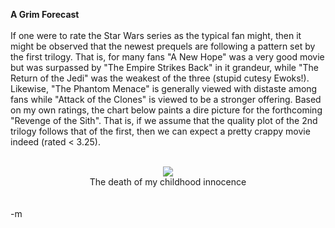 <b>A Grim Forecast</b>
<br />
<br />If one were to rate the Star Wars series as the typical fan might, then it might be observed that the newest prequels are following a pattern set by the first trilogy. That is, for many fans "A New Hope" was a very good movie but was surpassed by "The Empire Strikes Back" in it grandeur, while "The Return of the Jedi" was the weakest of the three (stupid cutesy Ewoks!). Likewise, "The Phantom Menace" is generally viewed with distaste among fans while "Attack of the Clones" is viewed to be a stronger offering. Based on my own ratings, the chart below paints a dire picture for the forthcoming "Revenge of the Sith". That is, if we assume that the quality plot of the 2nd trilogy follows that of the first, then we can expect a pretty crappy movie indeed (rated < 3.25).
<br />
<br /><center><img src="http://modus-ponens.minotaurcomputing.com/blog/images/sw_trend.jpg" />
<br />The death of my childhood innocence</center>
<br />
<br />-m
<br />
<br />
